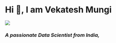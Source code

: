 <h1 align="left">Hi 👋, I am Vekatesh Mungi</h1>
<img src="https://pbs.twimg.com/profile_images/838312650190778373/uhsvbpKW_400x400.jpg">
<h3 align="left"><i>A passionate Data Scientist from India,</i></h3>

